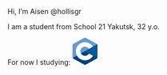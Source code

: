 Hi, I’m Aisen @hollisgr

I am a student from School 21 Yakutsk, 32 y.o.

For now I studying:
![c](logos/c.png)
